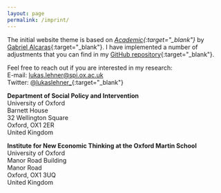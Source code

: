 ```yaml
---
layout: page
permalink: /imprint/
---
```


The initial website theme is based on *[Academic](https://github.com/gaalcaras/academic){:target="_blank"}* by [Gabriel Alcaras](https://gaalcaras.com/en/){:target="_blank"}. I have implemented a number of adjustments that you can find in my [GitHub repository](https://github.com/lukaslehner/lukaslehner.github.io){:target="_blank"}.

Feel free to reach out if you are interested in my research: \
E-mail: [lukas.lehner@spi.ox.ac.uk](mailto:lukas.lehner@spi.ox.ac.uk) \
Twitter: [@lukaslehner_](https://twitter.com/LukasLehner_){:target="_blank"}

**Department of Social Policy and Intervention** \
University of Oxford \
Barnett House \
32 Wellington Square \
Oxford, OX1 2ER \
United Kingdom 


**Institute for New Economic Thinking at the Oxford Martin School** \
University of Oxford \
Manor Road Building \
Manor Road \
Oxford, OX1 3UQ \
United Kingdom
